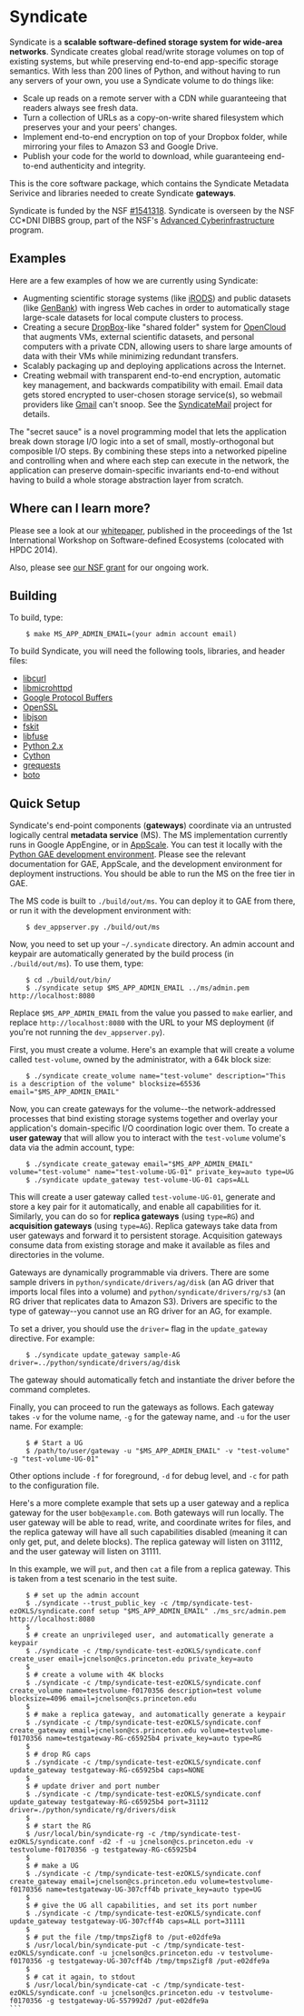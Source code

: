 Syndicate
=========

Syndicate is a **scalable software-defined storage system for wide-area networks**.   Syndicate creates global read/write storage volumes on top of existing systems, but while preserving end-to-end app-specific storage semantics.  With less than 200 lines of Python, and without having to run any servers of your own, you use a Syndicate volume to do things like:
* Scale up reads on a remote server with a CDN while guaranteeing that readers always see fresh data.
* Turn a collection of URLs as a copy-on-write shared filesystem which preserves your and your peers' changes.
* Implement end-to-end encryption on top of your Dropbox folder, while mirroring your files to Amazon S3 and Google Drive.
* Publish your code for the world to download, while guaranteeing end-to-end authenticity and integrity.

This is the core software package, which contains the Syndicate Metadata Serivice and libraries needed to create Syndicate **gateways**.

Syndicate is funded by the NSF [#1541318](https://https://www.nsf.gov/awardsearch/showAward?AWD_ID=1541318).  Syndicate is overseen by the NSF CC\*DNI DIBBS group, part of the NSF's [Advanced Cyberinfrastructure](https://www.nsf.gov/div/index.jsp?div=ACI) program.

Examples
--------

Here are a few examples of how we are currently using Syndicate:

* Augmenting scientific storage systems (like [iRODS](https://irods.org)) and public datasets (like [GenBank](https://www.ncbi.nlm.nih.gov/genbank/)) with ingress Web caches in order to automatically stage large-scale datasets for local compute clusters to process. 
* Creating a secure [DropBox](http://www.dropbox.com)-like "shared folder" system for [OpenCloud](http://www.opencloud.us) that augments VMs, external scientific datasets, and personal computers with a private CDN, allowing users to share large amounts of data with their VMs while minimizing redundant transfers.
* Scalably packaging up and deploying applications across the Internet.
* Creating webmail with transparent end-to-end encryption, automatic key management, and backwards compatibility with email.  Email data gets stored encrypted to user-chosen storage service(s), so webmail providers like [Gmail](https://mail.google.com) can't snoop.  See the [SyndicateMail](https://github.com/jcnelson/syndicatemail) project for details.

The "secret sauce" is a novel programming model that lets the application break down storage I/O logic into a set of small, mostly-orthogonal but composible I/O steps.  By combining these steps into a networked pipeline and controlling when and where each step can execute in the network, the application can preserve domain-specific invariants end-to-end without having to build a whole storage abstraction layer from scratch.

Where can I learn more?
-----------------------

Please see a look at our [whitepaper](https://www.cs.princeton.edu/~jcnelson/acm-bigsystem2014.pdf), published in the proceedings of the 1st International Workshop on Software-defined Ecosystems (colocated with HPDC 2014).

Also, please see [our NSF grant](http://www.nsf.gov/awardsearch/showAward?AWD_ID=1541318&HistoricalAwards=false) for our ongoing work.

Building
--------

To build, type:
```
    $ make MS_APP_ADMIN_EMAIL=(your admin account email)
```

To build Syndicate, you will need the following tools, libraries, and header files:
* [libcurl](http://curl.haxx.se/libcurl/)
* [libmicrohttpd](https://www.gnu.org/software/libmicrohttpd/)
* [Google Protocol Buffers](https://github.com/google/protobuf)
* [OpenSSL](https://www.openssl.org/)
* [libjson](https://github.com/json-c/json-c)
* [fskit](https://github.com/jcnelson/fskit)
* [libfuse](https://github.com/libfuse/)
* [Python 2.x](https://www.python.org)
* [Cython](https://github.com/cython/cython)
* [grequests](https://github.com/kennethreitz/grequests)
* [boto](https://github.com/boto/boto)


Quick Setup
-----------

Syndicate's end-point components (**gateways**) coordinate via an untrusted logically central **metadata service** (MS).  The MS implementation currently runs in Google AppEngine, or in [AppScale](https://github.com/AppScale/appscale).  You can test it locally with the [Python GAE development environment](https://cloud.google.com/appengine/downloads?hl=en).  Please see the relevant documentation for GAE, AppScale, and the development environment for deployment instructions.  You should be able to run the MS on the free tier in GAE.

The MS code is built to `./build/out/ms`.  You can deploy it to GAE from there, or run it with the development environment with:
```
    $ dev_appserver.py ./build/out/ms
```

Now, you need to set up your `~/.syndicate` directory.  An admin account and keypair are automatically generated by the build process (in `./build/out/ms`).  To use them, type:
```
    $ cd ./build/out/bin/
    $ ./syndicate setup $MS_APP_ADMIN_EMAIL ../ms/admin.pem http://localhost:8080
```

Replace `$MS_APP_ADMIN_EMAIL` from the value you passed to `make` earlier, and replace `http://localhost:8080` with the URL to your MS deployment (if you're not running the `dev_appserver.py`).

First, you must create a volume.  Here's an example that will create a volume called `test-volume`, owned by the administrator, with a 64k block size:

```
    $ ./syndicate create_volume name="test-volume" description="This is a description of the volume" blocksize=65536 email="$MS_APP_ADMIN_EMAIL"
```

Now, you can create gateways for the volume--the network-addressed processes that bind existing storage systems together and overlay your application's domain-specific I/O coordination logic over them.  To create a **user gateway** that will allow you to interact with the `test-volume` volume's data via the admin account, type:

```
    $ ./syndicate create_gateway email="$MS_APP_ADMIN_EMAIL" volume="test-volume" name="test-volume-UG-01" private_key=auto type=UG
    $ ./syndicate update_gateway test-volume-UG-01 caps=ALL
```

This will create a user gateway called `test-volume-UG-01`, generate and store a key pair for it automatically, and enable all capabilities for it.  Similarly, you can do so for **replica gateways** (using `type=RG`) and **acquisition gateways** (using `type=AG`).  Replica gateways take data from user gateways and forward it to persistent storage.  Acquisition gateways consume data from existing storage and make it available as files and directories in the volume.

Gateways are dynamically programmable via drivers.  There are some sample drivers in `python/syndicate/drivers/ag/disk` (an AG driver that imports local files into a volume) and `python/syndicate/drivers/rg/s3` (an RG driver that replicates data to Amazon S3).  Drivers are specific to the type of gateway--you cannot use an RG driver for an AG, for example.

To set a driver, you should use the `driver=` flag in the `update_gateway` directive.  For example:

```
    $ ./syndicate update_gateway sample-AG driver=../python/syndicate/drivers/ag/disk
```

The gateway should automatically fetch and instantiate the driver before the command completes.

Finally, you can proceed to run the gateways as follows.  Each gateway takes `-v` for the volume name, `-g` for the gateway name, and `-u` for the user name.  For example:

```
    $ # Start a UG
    $ /path/to/user/gateway -u "$MS_APP_ADMIN_EMAIL" -v "test-volume" -g "test-volume-UG-01" 
```

Other options include `-f` for foreground, `-d` for debug level, and `-c` for path to the configuration file.

Here's a more complete example that sets up a user gateway and a replica gateway for the user `bob@example.com`.  Both gateways will run locally.  The user gateway will be able to read, write, and coordinate writes for files, and the replica gateway will have all such capabilities disabled (meaning it can only get, put, and delete blocks).  The replica gateway will listen on 31112, and the user gateway will listen on 31111.

In this example, we will `put`, and then `cat` a file from a replica gateway.  This is taken from a test scenario in the test suite.

````
    $ # set up the admin account
    $ ./syndicate --trust_public_key -c /tmp/syndicate-test-ezOKLS/syndicate.conf setup "$MS_APP_ADMIN_EMAIL" ./ms_src/admin.pem http://localhost:8080
    $
    $ # create an unprivileged user, and automatically generate a keypair
    $ ./syndicate -c /tmp/syndicate-test-ezOKLS/syndicate.conf create_user email=jcnelson@cs.princeton.edu private_key=auto
    $ 
    $ # create a volume with 4K blocks
    $ ./syndicate -c /tmp/syndicate-test-ezOKLS/syndicate.conf create_volume name=testvolume-f0170356 description=test volume blocksize=4096 email=jcnelson@cs.princeton.edu
    $
    $ # make a replica gateway, and automatically generate a keypair
    $ ./syndicate -c /tmp/syndicate-test-ezOKLS/syndicate.conf create_gateway email=jcnelson@cs.princeton.edu volume=testvolume-f0170356 name=testgateway-RG-c65925b4 private_key=auto type=RG
    $ 
    $ # drop RG caps
    $ ./syndicate -c /tmp/syndicate-test-ezOKLS/syndicate.conf update_gateway testgateway-RG-c65925b4 caps=NONE
    $ 
    $ # update driver and port number
    $ ./syndicate -c /tmp/syndicate-test-ezOKLS/syndicate.conf update_gateway testgateway-RG-c65925b4 port=31112 driver=./python/syndicate/rg/drivers/disk
    $
    $ # start the RG
    $ /usr/local/bin/syndicate-rg -c /tmp/syndicate-test-ezOKLS/syndicate.conf -d2 -f -u jcnelson@cs.princeton.edu -v testvolume-f0170356 -g testgateway-RG-c65925b4
    $
    $ # make a UG
    $ ./syndicate -c /tmp/syndicate-test-ezOKLS/syndicate.conf create_gateway email=jcnelson@cs.princeton.edu volume=testvolume-f0170356 name=testgateway-UG-307cff4b private_key=auto type=UG
    $ 
    $ # give the UG all capabilities, and set its port number
    $ ./syndicate -c /tmp/syndicate-test-ezOKLS/syndicate.conf update_gateway testgateway-UG-307cff4b caps=ALL port=31111
    $
    $ # put the file /tmp/tmpsZigf8 to /put-e02dfe9a
    $ /usr/local/bin/syndicate-put -c /tmp/syndicate-test-ezOKLS/syndicate.conf -u jcnelson@cs.princeton.edu -v testvolume-f0170356 -g testgateway-UG-307cff4b /tmp/tmpsZigf8 /put-e02dfe9a
    $ 
    $ # cat it again, to stdout
    $ /usr/local/bin/syndicate-cat -c /tmp/syndicate-test-ezOKLS/syndicate.conf -u jcnelson@cs.princeton.edu -v testvolume-f0170356 -g testgateway-UG-557992d7 /put-e02dfe9a
```



